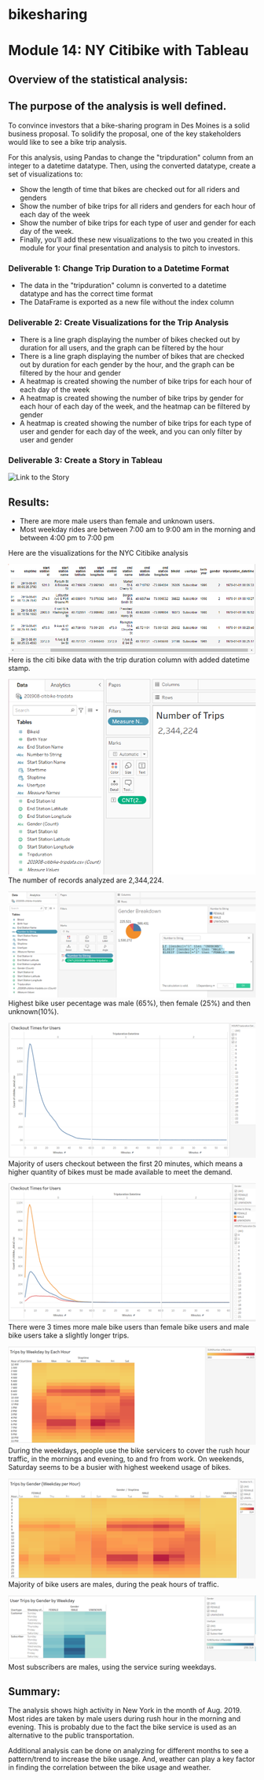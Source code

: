 # bikesharing
# Module 14: NY Citibike with Tableau

## Overview of the statistical analysis:

## The purpose of the analysis is well defined.

To convince investors that a bike-sharing program in Des Moines is a solid business proposal. To solidify the proposal, one of the key stakeholders would like to see a bike trip analysis.

For this analysis, using Pandas to change the "tripduration" column from an integer to a datetime datatype. Then, using the converted datatype, create a set of visualizations to:

- Show the length of time that bikes are checked out for all riders and genders
- Show the number of bike trips for all riders and genders for each hour of each day of the week
- Show the number of bike trips for each type of user and gender for each day of the week.
- Finally, you’ll add these new visualizations to the two you created in this module for your final presentation and analysis to pitch to investors.

### Deliverable 1: Change Trip Duration to a Datetime Format
- The data in the "tripduration" column is converted to a datetime datatype and has the correct time format
- The DataFrame is exported as a new file without the index column

### Deliverable 2: Create Visualizations for the Trip Analysis
- There is a line graph displaying the number of bikes checked out by duration for all users, and the graph can be filtered by the hour
- There is a line graph displaying the number of bikes that are checked out by duration for each gender by the hour, and the graph can be filtered by the hour and gender
- A heatmap is created showing the number of bike trips for each hour of each day of the week
- A heatmap is created showing the number of bike trips by gender for each hour of each day of the week, and the heatmap can be filtered by gender
- A heatmap is created showing the number of bike trips for each type of user and gender for each day of the week, and you can only filter by user and gender

### Deliverable 3: Create a Story in Tableau
![Link to the Story](https://public.tableau.com/views/citibike_challenge_16613887111010/Story1?:language=en-US&publish=yes&:display_count=n&:origin=viz_share_link)

## Results:

- There are more male users than female and unknown users.
- Most weekday rides are between 7:00 am to 9:00 am in the morning and between 4:00 pm to 7:00 pm

Here are the visualizations for the NYC Citibike analysis

![citibike_data](https://github.com/veenapu/sharing_bikes_challenge/blob/main/Images/citibike_data.PNG)
Here is the citi bike data with the trip duration column with added datetime stamp.

![Number_of_Records](https://github.com/veenapu/sharing_bikes_challenge/blob/main/Images/No_of_records.PNG)
The number of records analyzed are 2,344,224.

![Gender_breakdown](https://github.com/veenapu/sharing_bikes_challenge/blob/main/Images/Gender_breakdown.PNG)
Highest bike user pecentage was male (65%), then female (25%) and then unknown(10%). 

![Checkout_Times_for_Users](https://github.com/veenapu/sharing_bikes_challenge/blob/main/Images/Checkout_Times_for_Users.PNG)
Majority of users checkout between the first 20 minutes, which means a higher quantity of bikes must be made available to meet the demand.

![Checkout_Times_by_Gender](https://github.com/veenapu/sharing_bikes_challenge/blob/main/Images/Checkout_Times_by_Gender.PNG)
There were 3 times more male bike users than female bike users and male bike users take a slightly longer trips.

![Trips_by_Weekday_per_hour](https://github.com/veenapu/sharing_bikes_challenge/blob/main/Images/Trips_by_Weekday_per_hour.PNG)
During the weekdays, people use the bike servicers to cover the rush hour traffic, in the mornings and evening, to and fro from work.  On weekends, Saturday seems to be a busier with highest weekend usage of bikes.

![Trips_by_Gender](https://github.com/veenapu/sharing_bikes_challenge/blob/main/Images/Trips_by_Gender.PNG)
Majority of bike users are males, during the peak hours of traffic.  

![User_Trips_by_Gender_by_Weekday](https://github.com/veenapu/sharing_bikes_challenge/blob/main/Images/User_Trips_by_Gender_by_Weekday.PNG)
Most subscribers are males, using the service suring weekdays. 

## Summary:
The analysis shows high activity in New York in the month of Aug. 2019.  Most rides are taken by male users during rush hour in the morning and evening. This is probably due to the fact the bike service is used as an alternative to the public transportation.

Additional analysis can be done on analyzing for different months to see a pattern/trend to increase the bike usage.  And, weather can play a key factor in finding the correlation between the bike usage and weather.


